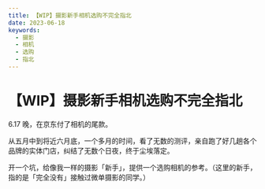 ```yaml
---
title: 【WIP】摄影新手相机选购不完全指北
date: 2023-06-18
keywords:
  - 摄影
  - 相机
  - 选购
  - 指北
---
```


# 【WIP】摄影新手相机选购不完全指北

6.17 晚，在京东付了相机的尾款。

从五月中到将近六月底，一个多月的时间，看了无数的测评，亲自跑了好几趟各个品牌的实体门店，纠结了无数个日夜，终于尘埃落定。

开一个坑，给像我一样的摄影「新手」，提供一个选购相机的参考。（这里的新手，指的是「完全没有」接触过微单摄影的同学。）
